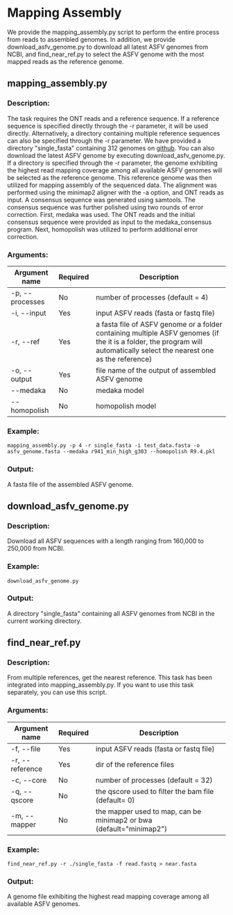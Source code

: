 #  Mapping Assembly
We provide the mapping_assembly.py script to perform the entire process from reads to assembled genomes. In addition, we provide download_asfv_genome.py to download all latest ASFV genomes from NCBI, and find_near_ref.py to select the ASFV genome with the most mapped reads as the reference genome.
## mapping_assembly.py
### Description:
The task requires the ONT reads and a reference sequence. If a reference sequence is specified directly through the -r parameter, it will be used directly. Alternatively, a directory containing multiple reference sequences can also be specified through the -r parameter. We have provided a directory "single_fasta" containing 312 genomes on [github](https://github.com/lrslab/anasfv). You can also download the latest ASFV genome by executing download_asfv_genome.py. If a directory is specified through the -r parameter, the genome exhibiting the highest read mapping coverage among all available ASFV genomes will be selected as the reference genome. This reference genome was then utilized for mapping assembly of the sequenced data. The alignment was performed using the minimap2 aligner with the -a option, and ONT reads as input. A consensus sequence was generated using samtools. The consensus sequence was further polished using two rounds of error correction. First, medaka was used. The ONT reads and the initial consensus sequence were provided as input to the medaka_consensus program. Next, homopolish was utilized to perform additional error correction.
### Arguments:
| Argument name	  | Required | Description |
| --------------  | ----- | -------- |
| -p, --processes |  No  | number of processes (default = 4)   |
| -i,	--input   |  Yes  | input ASFV reads (fasta or fastq file) |
| -r, --ref     |  Yes  | a fasta file of ASFV genome or a folder containing multiple ASFV genomes (if the it is a folder, the program will automatically select the nearest one as the reference)|
| -o, --output   |  Yes  | file name of the output of assembled ASFV genome  |
| --medaka      |  No  | medaka model  |
| --homopolish   |  No  | homopolish model  |

### Example:
```
mapping_assembly.py -p 4 -r single_fasta -i test_data.fasta -o asfv_genome.fasta --medaka r941_min_high_g303 --homopolish R9.4.pkl
```
### Output:
A fasta file of the assembled ASFV genome.

## download_asfv_genome.py
### Description: 
Download all ASFV sequences with a length ranging from 160,000 to 250,000 from NCBI.
### Example:
```
download_asfv_genome.py
```
### Output:
A directory "single_fasta" containing all ASFV genomes from NCBI in the current working directory.

## find_near_ref.py
### Description:
From multiple references, get the nearest reference. This task has been integrated into mapping_assembly.py. If you want to use this task separately, you can use this script.
### Arguments:
| Argument name	  | Required | Description |
| --------------  | ----- | -------- |
| -f, --file |  Yes  |  input ASFV reads (fasta or fastq file)  |
| -r, --reference |  Yes  |  dir of the reference files  |
| -c, --core |  No  |  number of processes (default = 32)   |
| -q, --qscore |  No  |  the qscore used to filter the bam file (default= 0)  |
| -m, --mapper |  No  |  the mapper used to map, can be minimap2 or bwa (default="minimap2") |

### Example:
```
find_near_ref.py -r ./single_fasta -f read.fastq > near.fasta 
```
### Output:
A genome file exhibiting the highest read mapping coverage among all available ASFV genomes.
